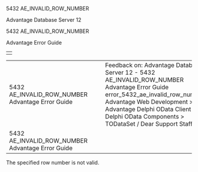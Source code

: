 5432 AE\_INVALID\_ROW\_NUMBER




Advantage Database Server 12  

5432 AE\_INVALID\_ROW\_NUMBER

Advantage Error Guide

|  |
| --- |
|  |

|  |  |  |  |  |
| --- | --- | --- | --- | --- |
| 5432 AE\_INVALID\_ROW\_NUMBER  Advantage Error Guide |  |  | Feedback on: Advantage Database Server 12 - 5432 AE\_INVALID\_ROW\_NUMBER Advantage Error Guide error\_5432\_ae\_invalid\_row\_number Advantage Web Development > Advantage Delphi OData Client > Delphi OData Components > TODataSet / Dear Support Staff, |  |
| 5432 AE\_INVALID\_ROW\_NUMBER  Advantage Error Guide |  |  |  |  |

The specified row number is not valid.